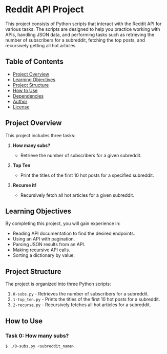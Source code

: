 # Reddit API Project

This project consists of Python scripts that interact with the Reddit API for various tasks. The scripts are designed to help you practice working with APIs, handling JSON data, and performing tasks such as retrieving the number of subscribers for a subreddit, fetching the top posts, and recursively getting all hot articles.

## Table of Contents

- [Project Overview](#project-overview)
- [Learning Objectives](#learning-objectives)
- [Project Structure](#project-structure)
- [How to Use](#how-to-use)
- [Dependencies](#dependencies)
- [Author](#author)
- [License](#license)

## Project Overview

This project includes three tasks:

1. **How many subs?**
   - Retrieve the number of subscribers for a given subreddit.

2. **Top Ten**
   - Print the titles of the first 10 hot posts for a specified subreddit.

3. **Recurse it!**
   - Recursively fetch all hot articles for a given subreddit.

## Learning Objectives

By completing this project, you will gain experience in:

- Reading API documentation to find the desired endpoints.
- Using an API with pagination.
- Parsing JSON results from an API.
- Making recursive API calls.
- Sorting a dictionary by value.

## Project Structure

The project is organized into three Python scripts:

1. `0-subs.py` - Retrieves the number of subscribers for a subreddit.
2. `1-top_ten.py` - Prints the titles of the first 10 hot posts for a subreddit.
3. `2-recurse.py` - Recursively fetches all hot articles for a subreddit.

## How to Use

### Task 0: How many subs?

```bash
$ ./0-subs.py <subreddit_name>

